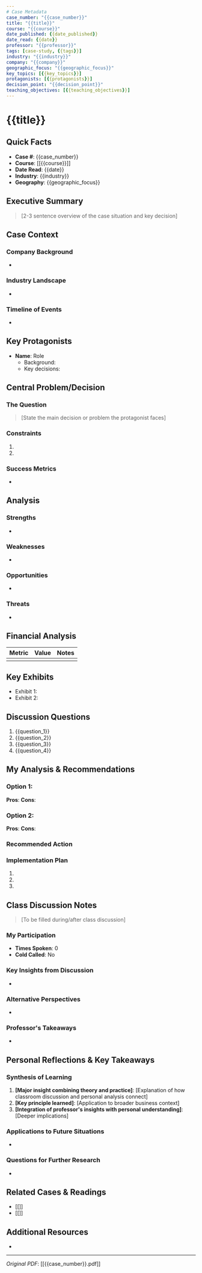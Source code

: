 ```yaml
---
# Case Metadata
case_number: "{{case_number}}"
title: "{{title}}"
course: "{{course}}"
date_published: {{date_published}}
date_read: {{date}}
professor: "{{professor}}"
tags: [case-study, {{tags}}]
industry: "{{industry}}"
company: "{{company}}"
geographic_focus: "{{geographic_focus}}"
key_topics: [{{key_topics}}]
protagonists: [{{protagonists}}]
decision_point: "{{decision_point}}"
teaching_objectives: [{{teaching_objectives}}]
---
```


# {{title}}

## Quick Facts
- **Case #**: {{case_number}}
- **Course**: [[{{course}}]]
- **Date Read**: {{date}}
- **Industry**: {{industry}}
- **Geography**: {{geographic_focus}}

## Executive Summary
> [2-3 sentence overview of the case situation and key decision]

## Case Context

### Company Background
- 

### Industry Landscape
- 

### Timeline of Events
- 

## Key Protagonists
- **Name**: Role
  - Background:
  - Key decisions:

## Central Problem/Decision

### The Question
> [State the main decision or problem the protagonist faces]

### Constraints
1. 
2. 

### Success Metrics
- 

## Analysis

### Strengths
- 

### Weaknesses
- 

### Opportunities
- 

### Threats
- 

## Financial Analysis
| Metric | Value | Notes |
|--------|-------|-------|
|        |       |       |

## Key Exhibits
- Exhibit 1: 
- Exhibit 2: 

## Discussion Questions
1. {{question_1}}
2. {{question_2}}
3. {{question_3}}
4. {{question_4}}

## My Analysis & Recommendations

### Option 1: 
**Pros**:
**Cons**:

### Option 2: 
**Pros**:
**Cons**:

### Recommended Action
> 

### Implementation Plan
1. 
2. 
3. 

## Class Discussion Notes
> [To be filled during/after class discussion]

### My Participation
- **Times Spoken**: 0
- **Cold Called**: No

### Key Insights from Discussion
- 

### Alternative Perspectives
- 

### Professor's Takeaways
-

## Personal Reflections & Key Takeaways

### Synthesis of Learning
1. **[Major insight combining theory and practice]**: [Explanation of how classroom discussion and personal analysis connect]
2. **[Key principle learned]**: [Application to broader business context]
3. **[Integration of professor's insights with personal understanding]**: [Deeper implications]

### Applications to Future Situations
-

### Questions for Further Research
- 

## Related Cases & Readings
- [[]]
- [[]]

## Additional Resources
- 

---
*Original PDF*: [[{{case_number}}.pdf]]